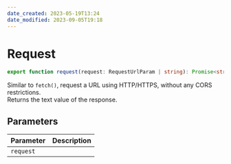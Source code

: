 ```yaml
---
date_created: 2023-05-19T13:24
date_modified: 2023-09-05T19:18
---
```

# Request

```ts
export function request(request: RequestUrlParam | string): Promise<string>;
```

Similar to `fetch()`, request a URL using HTTP/HTTPS, without any CORS restrictions.  
Returns the text value of the response.

## Parameters

| Parameter | Description |
|-----------|-------------|
| `request` | |
